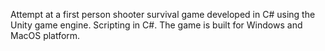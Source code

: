 Attempt at a first person shooter survival game developed in C# using the Unity game engine. 
Scripting in C#.
The game is built for Windows and MacOS platform.
